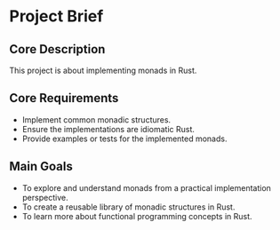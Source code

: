 # Project Brief

## Core Description
This project is about implementing monads in Rust.

## Core Requirements
- Implement common monadic structures.
- Ensure the implementations are idiomatic Rust.
- Provide examples or tests for the implemented monads.

## Main Goals
- To explore and understand monads from a practical implementation perspective.
- To create a reusable library of monadic structures in Rust.
- To learn more about functional programming concepts in Rust.
